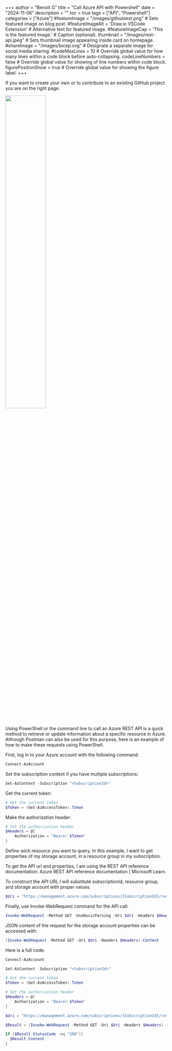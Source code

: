 +++
author = "Benoit G"
title = "Call Azure API with Powershell"
date = "2024-11-06"
description = ""
toc = true
tags = ["API", "Powershell"]
categories = ["Azure"]
#featureImage = "/images/githubtest.png" # Sets featured image on blog post.
#featureImageAlt = 'Draw.io VSCode Extension' # Alternative text for featured image.
#featureImageCap = 'This is the featured image.' # Caption (optional).
thumbnail = "/images/rest-api.jpeg" # Sets thumbnail image appearing inside card on homepage.
#shareImage = "/images/bicep.svg" # Designate a separate image for social media sharing.
#codeMaxLines = 10 # Override global value for how many lines within a code block before auto-collapsing.
codeLineNumbers = false # Override global value for showing of line numbers within code block.
figurePositionShow = true # Override global value for showing the figure label.
+++

If you want to create your own or to contribute to an existing GitHub project you are on the right page.
<!--more-->

<img src="/images/rest-api.jpeg" width="50%" height="50%">

Using PowerShell or the command line to call an Azure REST API is a quick method to retrieve or update information about a specific resource in Azure. Although Postman can also be used for this purpose, here is an example of how to make these requests using PowerShell.

First, log in to your Azure account with the following command:
```Powershell
Connect-AzAccount
```

Set the subscription context if you have multiple subscriptions:
```Powershell
Set-AzContext -Subscription "<SubscriptionId>"
```

Get the current token:
```Powershell
# Get the current token
$Token = (Get-AzAccessToken).Token
```

Make the authorization header:
```Powershell
# Set the authorization header
$Headers = @{
    Authorization = "Bearer $Token"
}
```

Define wich resource you want to query. In this example, I want to get properties of my storage account, in a resource group in my subscription.

To get the API url and properties, I am using the REST API reference documentation: Azure REST API reference documentation | Microsoft Learn.

To construct the API URL I will substitute subscriptionId, resource group, and storage account with proper values.

```Powershell
$Uri = "https://management.azure.com/subscriptions/{SubscriptionId}/resourceGroups/{ResourceGroupName}/providers/Microsoft.Storage/storageAccounts/{accountName}?api-version=2023-01-01"
```

Finally, use Invoke-WebRequest command for the API call:

```Powershell
Invoke-WebRequest -Method GET -UseBasicParsing -Uri $Uri -Headers $Headers
```

JSON content of the request for the storage account properties can be accessed with:
```Powershell
(Invoke-WebRequest -Method GET -Uri $Uri -Headers $Headers).Content
```

Here is a full code:

```Powershell
Connect-AzAccount

Set-AzContext -Subscription "<SubscriptionId>"

# Get the current token
$Token = (Get-AzAccessToken).Token

# Set the authorization header
$Headers = @{
    Authorization = "Bearer $Token"
}

$Uri = "https://management.azure.com/subscriptions/{SubscriptionId}/resourceGroups/{ResourceGroupName}/providers/Microsoft.Storage/storageAccounts/{accountName}?api-version=2023-01-01"

$Result = (Invoke-WebRequest -Method GET -Uri $Uri -Headers $Headers)

If ($Result.StatusCode -eq "200"){
  $Result.Content
}
```